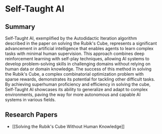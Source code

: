 # Self-Taught AI

## Summary
 Self-Taught AI, exemplified by the Autodidactic Iteration algorithm described in the paper on solving the Rubik's Cube, represents a significant advancement in artificial intelligence that enables agents to learn complex tasks with minimal human supervision. This approach combines deep reinforcement learning with self-play techniques, allowing AI systems to develop problem-solving skills in challenging domains without relying on human data or domain knowledge. The success of this method in solving the Rubik's Cube, a complex combinatorial optimization problem with sparse rewards, demonstrates its potential for tackling other difficult tasks. By achieving superhuman proficiency and efficiency in solving the cube, Self-Taught AI showcases its ability to generalize and adapt to complex environments, paving the way for more autonomous and capable AI systems in various fields.
## Research Papers

- [[Solving the Rubik's Cube Without Human Knowledge]]
